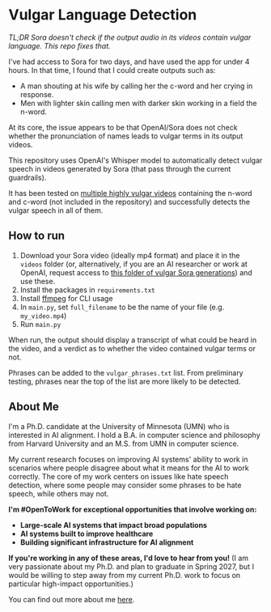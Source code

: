 # Vulgar Language Detection
*TL;DR Sora doesn't check if the output audio in its videos contain vulgar language. This repo fixes that.*

I've had access to Sora for two days, and have used the app for under 4 hours.
In that time, I found that I could create outputs such as:
* A man shouting at his wife by calling her the c-word and her crying in response.
* Men with lighter skin calling men with darker skin working in a field the n-word.

At its core, the issue appears to be that OpenAI/Sora does not check whether the pronunciation of names leads to vulgar terms in its output videos.

This repository uses OpenAI's Whisper model to automatically detect vulgar speech in videos generated by Sora (that pass through the current guardrails).

It has been tested on [multiple highly vulgar videos](https://drive.google.com/drive/folders/1K5v7y8dHIVlSVY7wagtvIvJ99f1YMI4q) containing the n-word and c-word (not included in the repository) and successfully detects the vulgar speech in all of them.

## How to run
1. Download your Sora video (ideally mp4 format) and place it in the `videos` folder (or, alternatively, if you are an AI researcher or work at OpenAI, request access to [this folder of vulgar Sora generations](https://drive.google.com/drive/folders/1K5v7y8dHIVlSVY7wagtvIvJ99f1YMI4q)) and use these.
2. Install the packages in `requirements.txt`
3. Install [ffmpeg](https://www.ffmpeg.org/) for CLI usage
4. In `main.py`, set `full_filename` to be the name of your file (e.g. `my_video.mp4`)
5. Run `main.py`

When run, the output should display a transcript of what could be heard in the video, and a verdict as to whether the video contained vulgar terms or not.

Phrases can be added to the `vulgar_phrases.txt` list. From preliminary testing, phrases near the top of the list are more likely to be detected.

## About Me

I'm a Ph.D. candidate at the University of Minnesota (UMN) who is interested in AI alignment. I hold a B.A. in computer science and philosophy from Harvard University and an M.S. from UMN in computer science.

My current research focuses on improving AI systems' ability to work in scenarios where people disagree about what it means for the AI to work correctly. The core of my work centers on issues like hate speech detection, where some people may consider some phrases to be hate speech, while others may not.

**I'm #OpenToWork for exceptional opportunities that involve working on:**
* **Large-scale AI systems that impact broad populations**
* **AI systems built to improve healthcare**
* **Building significant infrastructure for AI alignment**

**If you're working in any of these areas, I'd love to hear from you!**
(I am very passionate about my Ph.D. and plan to graduate in Spring 2027, but I would be willing to step away from my current Ph.D. work to focus on particular high-impact opportunities.)

You can find out more about me [here](https://london-lowmanstone.github.io/).
